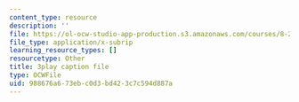 ```yaml
---
content_type: resource
description: ''
file: https://ol-ocw-studio-app-production.s3.amazonaws.com/courses/8-286-the-early-universe-fall-2013/988676a673ebc0d3bd423c7c594d887a_4OinSH6sAUo.srt
file_type: application/x-subrip
learning_resource_types: []
resourcetype: Other
title: 3play caption file
type: OCWFile
uid: 988676a6-73eb-c0d3-bd42-3c7c594d887a
---
```

